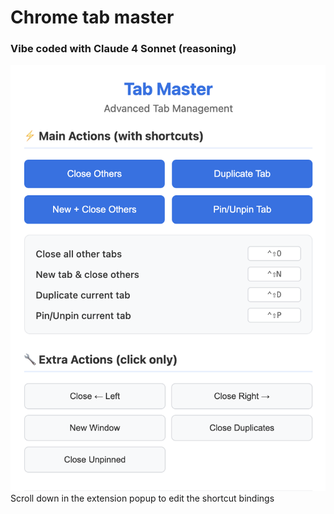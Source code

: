 # Chrome tab master
### Vibe coded with Claude 4 Sonnet (reasoning)
![Screenshot](photos/demo.png)
Scroll down in the extension popup to edit the shortcut bindings